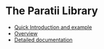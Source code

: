 # The Paratii Library


* [Quick Introduction and example](example-session.md)
* [Overview](overview.md)
* [Detailed documentation](details.md)
